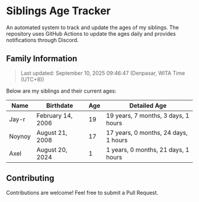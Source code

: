 # Siblings Age Tracker

An automated system to track and update the ages of my siblings. The repository uses GitHub Actions to update the ages daily and provides notifications through Discord.

## Family Information

> Last updated: September 10, 2025 09:46:47 (Denpasar, WITA Time (UTC+8))

Below are my siblings and their current ages:

| Name | Birthdate | Age | Detailed Age |
|------|-----------|-----|-------------|
| Jay-r | February 14, 2006 | 19 | 19 years, 7 months, 3 days, 1 hours |
| Noynoy | August 21, 2008 | 17 | 17 years, 0 months, 24 days, 1 hours |
| Axel | August 20, 2024 | 1 | 1 years, 0 months, 21 days, 1 hours |

## Contributing

Contributions are welcome! Feel free to submit a Pull Request.